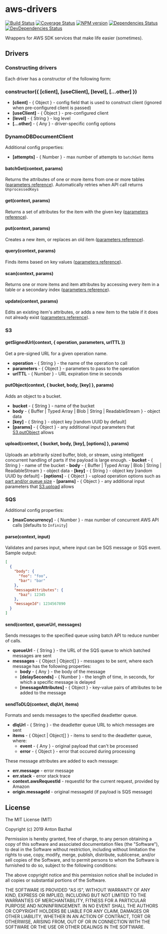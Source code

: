 # aws-drivers

[![Build Status][ci-image]][ci-url]
[![Coverage Status][coverage-image]][coverage-url]
[![NPM version][npm-image]][npm-url]
[![Dependencies Status][dependencies-image]][dependencies-url]
[![DevDependencies Status][devdependencies-image]][devdependencies-url]

Wrappers for AWS SDK services that make life easier (sometimes).

## Drivers

### Constructing drivers
Each driver has a constructor of the following form:

### constructor({ [client], [useClient], [level], [...other] })
  - **[client]** - { Object } - config field that is used to construct client (ignored when pre-configured client is passed)
  - **[useClient]** - { Object } - pre-configured client
  - **[level]** - { String } - log level
  - **[...other]** - { Any } - driver-specific config options

### DynamoDBDocumentClient

Additional config properties:
  - **[attempts]** - { Number } - max number of attempts to `batchGet` items

#### batchGet(context, params)
Returns the attributes of one or more items from one or more tables ([parameters reference][document-client-batch-get-url]). Automatically retries when API call returns `UnprocessedKeys`

#### get(context, params)
Returns a set of attributes for the item with the given key ([parameters reference][document-client-get-url]).

#### put(context, params)
Creates a new item, or replaces an old item ([parameters reference][document-client-put-url]).

#### query(context, params)
Finds items based on key values ([parameters reference][document-client-query-url]).

#### scan(context, params)
Returns one or more items and item attributes by accessing every item in a table or a secondary index ([parameters reference][document-client-scan-url]).

#### update(context, params)
Edits an existing item's attributes, or adds a new item to the table if it does not already exist ([parameters reference][document-client-update-url]).

### S3

#### getSignedUrl(context, { operation, parameters, urlTTL })
Get a pre-signed URL for a given operation name.
  - **operation** - { String } - the name of the operation to call
  - **parameters** - { Object } - parameters to pass to the operation
  - **urlTTL** - { Number } - URL expiration time in seconds

#### putObject(context, { bucket, body, [key] }, params)
Adds an object to a bucket.
  - **bucket** - { String } - name of the bucket
  - **body** - { Buffer | Typed Array | Blob | String | ReadableStream } - object data
  - **[key]** - { String } - object key [random UUID by default]
  - **[params]** - { Object } - any additional input parameters that [S3.putObject][s3-put-object-url] allows

#### upload(context, { bucket, body, [key], [options] }, params)
  Uploads an arbitrarily sized buffer, blob, or stream, using intelligent concurrent handling of parts if the payload is large enough.
    - **bucket** - { String } - name of the bucket
    - **body** - { Buffer | Typed Array | Blob | String | ReadableStream } - object data
    - **[key]** - { String } - object key [random UUID by default]
    - **[options]** - { Object } - upload operation options such as [part and/or queue size][s3-upload-url]
    - **[params]** - { Object } - any additional input parameters that [S3.upload][s3-upload-url] allows

### SQS

Additional config properties:
  - **[maxConcurrency]** - { Number } - max number of concurrent AWS API calls [defaults to `Infinity`]

#### parse(context, input)
Validates and parses input, where input can be SQS message or SQS event. Sample output:

```json
[
  {
    "body": {
      "foo": "foo",
      "bar": "bar"
    },
    "messageAttributes": {
      "baz": 12345
    },
    "messageId": 1234567890
  }
]
```

#### send(context, queueUrl, messages)
Sends messages to the specified queue using batch API to reduce number of calls.
  - **queueUrl** - { String } - the URL of the SQS queue to which batched messages are sent
  - **messages** - { Object | Object[] } - messages to be sent, where each message has the following properties:
    - **body** - { Any } - the body of the message
    - **[delaySeconds]** - { Number } - the length of time, in seconds, for which a specific message is delayed
    - **[messageAttributes]** - { Object } - key-value pairs of attributes to be added to the message

#### sendToDLQ(context, dlqUrl, items)
Formats and sends messages to the specified deadletter queue.
  - **dlqUrl** - { String } - the deadletter queue URL to which messages are sent
  - **items** - { Object | Object[] } - items to send to the deadletter queue, where:
    - **event** - { Any } - original payload that can't be processed
    - **error** - { Object } - error that occured during processing

These message attributes are added to each message:
  - **err.message** - error message
  - **err.stack** - error stack trace
  - **context.awsRequestId** - requestId for the current request, provided by Amazon
  - **origin.messageId** - original messageId (if payload is SQS message)

## License

The MIT License (MIT)

Copyright (c) 2019 Anton Bazhal

Permission is hereby granted, free of charge, to any person obtaining a copy of this software and associated documentation files (the "Software"), to deal in the Software without restriction, including without limitation the rights to use, copy, modify, merge, publish, distribute, sublicense, and/or sell copies of the Software, and to permit persons to whom the Software is furnished to do so, subject to the following conditions:

The above copyright notice and this permission notice shall be included in all copies or substantial portions of the Software.

THE SOFTWARE IS PROVIDED "AS IS", WITHOUT WARRANTY OF ANY KIND, EXPRESS OR IMPLIED, INCLUDING BUT NOT LIMITED TO THE WARRANTIES OF MERCHANTABILITY, FITNESS FOR A PARTICULAR PURPOSE AND NONINFRINGEMENT. IN NO EVENT SHALL THE AUTHORS OR COPYRIGHT HOLDERS BE LIABLE FOR ANY CLAIM, DAMAGES OR OTHER LIABILITY, WHETHER IN AN ACTION OF CONTRACT, TORT OR OTHERWISE, ARISING FROM, OUT OF OR IN CONNECTION WITH THE SOFTWARE OR THE USE OR OTHER DEALINGS IN THE SOFTWARE.

[ci-image]: https://circleci.com/gh/alpha-lambda/aws-drivers.svg?style=shield&circle-token=f9a46625c41e8cfecc0f6cdfb983a99b0155d88e
[ci-url]: https://circleci.com/gh/alpha-lambda/aws-drivers
[coverage-image]: https://coveralls.io/repos/github/alpha-lambda/aws-drivers/badge.svg?branch=master
[coverage-url]: https://coveralls.io/github/alpha-lambda/aws-drivers?branch=master
[dependencies-url]: https://david-dm.org/alpha-lambda/aws-drivers
[dependencies-image]: https://david-dm.org/alpha-lambda/aws-drivers/status.svg
[devdependencies-url]: https://david-dm.org/alpha-lambda/aws-drivers?type=dev
[devdependencies-image]: https://david-dm.org/alpha-lambda/aws-drivers/dev-status.svg
[document-client-batch-get-url]: https://docs.aws.amazon.com/AWSJavaScriptSDK/latest/AWS/DynamoDB/DocumentClient.html#batchGet-property
[document-client-get-url]: https://docs.aws.amazon.com/AWSJavaScriptSDK/latest/AWS/DynamoDB/DocumentClient.html#get-property
[document-client-put-url]: https://docs.aws.amazon.com/AWSJavaScriptSDK/latest/AWS/DynamoDB/DocumentClient.html#put-property
[document-client-query-url]: https://docs.aws.amazon.com/AWSJavaScriptSDK/latest/AWS/DynamoDB/DocumentClient.html#query-property
[document-client-scan-url]: https://docs.aws.amazon.com/AWSJavaScriptSDK/latest/AWS/DynamoDB/DocumentClient.html#scan-property
[document-client-update-url]: https://docs.aws.amazon.com/AWSJavaScriptSDK/latest/AWS/DynamoDB/DocumentClient.html#update-property
[npm-url]: https://www.npmjs.org/package/@alpha-lambda/aws-drivers
[npm-image]: https://img.shields.io/npm/v/@alpha-lambda/aws-drivers.svg
[s3-put-object-url]: https://docs.aws.amazon.com/AWSJavaScriptSDK/latest/AWS/S3.html#putObject-property
[s3-upload-url]: https://docs.aws.amazon.com/AWSJavaScriptSDK/latest/AWS/S3.html#upload-property
